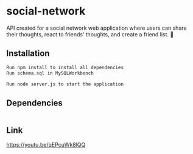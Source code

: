 # social-network

API created for a social network web application where users can share their thoughts, react to friends’ thoughts, and create a friend list. 💬


## Installation

 ```bash
Run npm install to install all dependencies
Run schema.sql in MySQLWorkbench

Run node server.js to start the application
 ```

## Dependencies

![]()

## Link
https://youtu.be/qEPcuWk8lQQ

